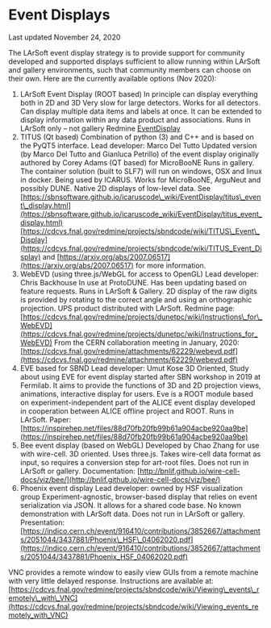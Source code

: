 Event Displays
==================================

Last updated November 24, 2020

The LArSoft event display strategy is to provide support for community developed and supported displays sufficient to allow running within LArSoft and gallery environments, such that community members can choose on their own. Here are the currently available options (Nov 2020):

1.  LArSoft Event Display (ROOT based)
    In principle can display everything both in 2D and 3D
    Very slow for large detectors.
    Works for all detectors. Can display multiple data items and labels at once. It can be extended to display information within any data product and associations.
    Runs in LArSoft only – not gallery
    Redmine [EventDisplay](EventDisplay)
2.  TITUS (Qt based)
    Combination of python (3) and C++ and is based on the PyQT5 interface.
    Lead developer: Marco Del Tutto
    Updated version (by Marco Del Tutto and Gianluca Petrillo) of the event display originally authored by Corey Adams (QT based) for MicroBooNE
    Runs in gallery. The container solution (built to SLF7) will run on windows, OSX and linux in docker.
    Being used by ICARUS. Works for MicroBooNE, ArguNeut and possibly DUNE.
    Native 2D displays of low-level data. See
    [https://sbnsoftware.github.io/icaruscode\_wiki/EventDisplay/titus\_event\_display.html](https://sbnsoftware.github.io/icaruscode_wiki/EventDisplay/titus_event_display.html)
    [https://cdcvs.fnal.gov/redmine/projects/sbndcode/wiki/TITUS\_Event\_Display](https://cdcvs.fnal.gov/redmine/projects/sbndcode/wiki/TITUS_Event_Display) and
    [https://arxiv.org/abs/2007.06517](https://arxiv.org/abs/2007.06517) for more information.
3.  WebEVD (using three.js/WebGL for access to OpenGL)
    Lead developer: Chris Backhouse
    In use at ProtoDUNE. Has been updating based on feature requests.
    Runs in LArSoft & Gallery.
    2D display of the raw digits is provided by rotating to the correct angle and using an orthographic projection.
    UPS product distributed with LArSoft.
    Redmine page: [https://cdcvs.fnal.gov/redmine/projects/dunetpc/wiki/Instructions\_for\_WebEVD](https://cdcvs.fnal.gov/redmine/projects/dunetpc/wiki/Instructions_for_WebEVD)
    From the CERN collaboration meeting in January, 2020: [https://cdcvs.fnal.gov/redmine/attachments/62229/webevd.pdf](https://cdcvs.fnal.gov/redmine/attachments/62229/webevd.pdf)
4.  EVE based for SBND
    Lead developer: Umut Kose
    3D Oriented,
    Study about using EVE for event display started after SBN workshop in 2019 at Fermilab. It aims to provide the functions of 3D and 2D projection views, animations, interactive display for users.
    Eve is a ROOT module based on experiment-independent part of the ALICE event display developed in cooperation between ALICE offline project and ROOT.
    Runs in LArSoft.
    Paper: [https://inspirehep.net/files/88d70fb20fb99b61a904acbe920aa9be](https://inspirehep.net/files/88d70fb20fb99b61a904acbe920aa9be)
5.  Bee event display (based on WebGL)
    Developed by Chao Zhang for use with wire-cell.
    3D oriented.
    Uses three.js. Takes wire-cell data format as input, so requires a conversion step for art-root files.
    Does not run in LArSoft or gallery.
    Documentation: [http://bnlif.github.io/wire-cell-docs/viz/bee/](http://bnlif.github.io/wire-cell-docs/viz/bee/)
6.  Phoenix event display
    Lead developer: owned by HSF visualization group
    Experiment-agnostic, browser-based display that relies on event serialization via JSON. It allows for a shared code base.
    No known demonstration with LArSoft data.
    Does not run in LArSoft or gallery.
    Presentation: [https://indico.cern.ch/event/916410/contributions/3852667/attachments/2051044/3437881/Phoenix\_HSF\_04062020.pdf](https://indico.cern.ch/event/916410/contributions/3852667/attachments/2051044/3437881/Phoenix_HSF_04062020.pdf)

VNC provides a remote window to easily view GUIs from a remote machine with very little delayed response. Instructions are available at: [https://cdcvs.fnal.gov/redmine/projects/sbndcode/wiki/Viewing\_events\_remotely\_with\_VNC](https://cdcvs.fnal.gov/redmine/projects/sbndcode/wiki/Viewing_events_remotely_with_VNC)
